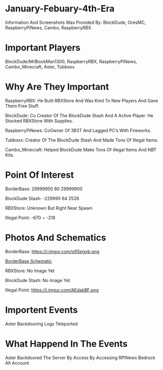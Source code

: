 
# January-Febuary-4th-Era
Information And Screenshots Was Provided By: BlockDude, OresMC, RaspberryPiNews, Cambo, RaspberryRBX
# Important Players
BlockDude/MrBlockMan1300, 
RaspberryRBX, 
RaspberryPiNews, 
Cambo_Minecraft, 
Aster, 
Tubboxx
# Why Are They Important

RaspberryRBX: He Built RBXStore And Was Kind To New Players And Gave Them Free Stuff.

BlockDude: Co Creator Of The BlockDude Stash And A Active Player. He Stocked RBXStore With Supplies.

RaspberryPiNews: CoOwner Of 3B3T And Lagged PC’s With Fireworks.

Tubboxx: Creator Of The BlockDude Stash And Made Tons Of Illegal Items.

Cambo_Minecraft: Helped BlockDude Make Tons Of illegal Items And NBT Kits.

# Point Of Interest
BorderBase: 29999950 80 29999900

BlockDude Stash: -229990 64 2528

RBXStore: Unknown But Right Near Spawn

Illegal Point: -670 ~ -218
# Photos And Schematics

BorderBase: https://i.imgur.com/o9Spgyb.png

<a href="https://cdn.discordapp.com/attachments/863089279059755011/863279341806419998/drive-download-20210710T044333Z-001.zip" title="BorderBase Schematic">BorderBase Schematic</a>

RBXStore: No Image Yet

BlockDude Stash: No Image Yet

Illegal Point: https://i.imgur.com/AEdakBF.png
# Importent Events
Aster Backdooring 
Logs 
Teleported
# What Happend In The Events
Aster Backdoored The Server By Access By Accessing RPINews Bedrock Alt Account
